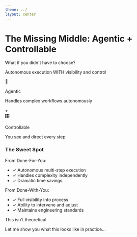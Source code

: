 ```yaml
---
theme: ../
layout: center
---
```


# The Missing Middle: Agentic + Controllable

<v-clicks>

<div class="text-center mb-12">
  <p class="text-3xl text-gray-900 font-bold mb-4">What if you didn't have to choose?</p>
  <p class="text-xl text-gray-700">Autonomous execution WITH visibility and control</p>
</div>

<div class="grid grid-cols-3 gap-6 mb-10">
  <div class="text-center">
    <div class="text-4xl mb-3">🤖</div>
    <p class="text-lg font-semibold text-emerald-600">Agentic</p>
    <p class="text-sm text-gray-600">Handles complex workflows autonomously</p>
  </div>
  <div class="text-center text-3xl self-center">
    <span class="text-gray-800">+</span>
  </div>
  <div class="text-center">
    <div class="text-4xl mb-3">🎛️</div>
    <p class="text-lg font-semibold text-sky-600">Controllable</p>
    <p class="text-sm text-gray-600">You see and direct every step</p>
  </div>
</div>

<div class="bg-emerald-100 rounded-lg p-6 border-2 border-emerald-500 shadow-lg">
  <h3 class="text-xl font-bold text-gray-900 mb-4 text-center">The Sweet Spot</h3>
  <div class="grid grid-cols-2 gap-6">
    <div>
      <p class="text-sm font-semibold text-emerald-700 mb-2">From Done-For-You:</p>
      <ul class="text-sm text-gray-700 space-y-1">
        <li>✓ Autonomous multi-step execution</li>
        <li>✓ Handles complexity independently</li>
        <li>✓ Dramatic time savings</li>
      </ul>
    </div>
    <div>
      <p class="text-sm font-semibold text-sky-700 mb-2">From Done-With-You:</p>
      <ul class="text-sm text-gray-700 space-y-1">
        <li>✓ Full visibility into process</li>
        <li>✓ Ability to intervene and adjust</li>
        <li>✓ Maintains engineering standards</li>
      </ul>
    </div>
  </div>
</div>

<div class="mt-8 text-center">
  <p class="text-lg text-amber-700 font-semibold">This isn't theoretical.</p>
  <p class="text-md text-gray-600">Let me show you what this looks like in practice...</p>
</div>

</v-clicks>

<!--
This is the breakthrough. You don't have to choose between power and control.

The best AI coding tools give you autonomous agents that can handle complex, multi-step workflows - but they do it transparently, with your ability to guide and intervene.

It's like having a brilliant junior engineer who thinks out loud, shows their work, and asks for guidance when they hit edge cases.

This changes everything about how we work with AI.
-->

